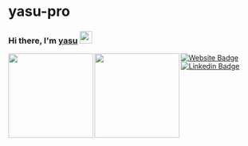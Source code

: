 # yasu-pro

### Hi there, I'm <a href="https://blog-yasu.com/" target="_blank">yasu</a> <img src="https://media.giphy.com/media/hvRJCLFzcasrR4ia7z/giphy.gif" width="25px">

<p align="left"> 
  <a href="https://github.com/yasu-pro">
    <img align="left" height="170px" src="https://github-readme-stats.vercel.app/api?username=yasu-pro&count_private=true&show_icons=true&theme=dracula" />
  </a>
  <a href="https://github.com/yasu-pro">
    <img align="left" height="170px" src="https://github-readme-stats.vercel.app/api/top-langs/?username=yasu-pro&layout=compact&theme=dracula" />
  </a>
</p>

[![Website Badge](https://img.shields.io/badge/Website-3b5998?style=flat-square&logo=google-chrome&logoColor=white)](https://blog-yasu.com/about/)
[![Linkedin Badge](https://img.shields.io/badge/-LinkedIn-0e76a8?style=flat-square&logo=Linkedin&logoColor=white)](https://www.linkedin.com/in/yasuhiro-fujimoto-7b7288213/)
